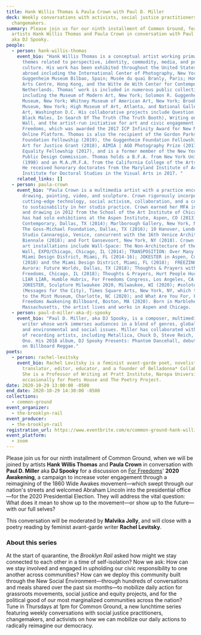 ```yaml
---
title: Hank Willis Thomas & Paula Crown with Paul D. Miller
deck: Weekly conversations with activists, social justice practitioners, and
  changemakers.
summary: Please join us for our ninth installment of Common Ground, featuring
  artists Hank Willis Thomas and Paula Crown in conversation with Paul D. Miller
  aka DJ Spooky.
people:
  - person: hank-willis-thomas
    event_bio: "Hank Willis Thomas is a conceptual artist working primarily with
      themes related to perspective, identity, commodity, media, and popular
      culture. His work has been exhibited throughout the United States and
      abroad including the International Center of Photography, New York;
      Guggenheim Museum Bilbao, Spain; Musée du quai Branly, Paris; Hong Kong
      Arts Centre, Hong Kong, and the Witte de With Center for Contemporary Art,
      Netherlands. Thomas’ work is included in numerous public collections
      including the Museum of Modern Art, New York; Solomon R. Guggenheim
      Museum, New York; Whitney Museum of American Art, New York; Brooklyn
      Museum, New York; High Museum of Art, Atlanta, and National Gallery of
      Art, Washington D.C. His collaborative projects include Question Bridge:
      Black Males, In Search Of The Truth (The Truth Booth), Writing on the
      Wall, and the artist-run initiative for art and civic engagement For
      Freedoms, which was awarded the 2017 ICP Infinity Award for New Media and
      Online Platform. Thomas is also the recipient of the Gordon Parks
      Foundation Fellowship (2019), the Guggenheim Foundation Fellowship (2018),
      Art for Justice Grant (2018), AIMIA | AGO Photography Prize (2017), Soros
      Equality Fellowship (2017), and is a former member of the New York City
      Public Design Commission. Thomas holds a B.F.A. from New York University
      (1998) and an M.A./M.F.A. from the California College of the Arts (2004).
      He received honorary doctorates from the Maryland Institute of Art and the
      Institute for Doctoral Studies in the Visual Arts in 2017. "
    related_links: []
  - person: paula-crown
    event_bio: "Paula Crown is a multimedia artist with a practice encompassing
      drawing, painting, video, and sculpture. Crown rigorously incorporates
      cutting-edge technology, social activism, collaboration, and a commitment
      to sustainability in her studio practice. Crown earned her MFA in painting
      and drawing in 2012 from the School of the Art Institute of Chicago. She
      has had solo exhibitions at the Aspen Institute, Aspen, CO (2013); Dallas
      Contemporary, Dallas, TX (2014); Marlborough Gallery, New York, NY (2015);
      The Goss-Michael Foundation, Dallas, TX (2016); 10 Hanover, London (2017);
      Studio Cannaregio, Venice, concurrent with the 16th Venice Architectural
      Biennale (2018); and Fort Gansevoort, New York, NY (2018). Crown’s public
      art installations include Wall-Space: The Non-Architecture of the Studio
      Wall, EXPO/Chicago, Chicago, IL (2014); TRANSPOSITION: Over Many Miles,
      Miami Design District, Miami, FL (2014-16); JOKESTER in Aspen, Colorado
      (2018) and the Miami Design District, Miami, FL (2018);  FREEZING RAIN,
      Aurora: Future Worlds, Dallas, TX (2018); Thoughts & Prayers with For
      Freedoms, Chicago, IL (2018); Thoughts & Prayers, Hurt People Hurt People,
      LIAR LIAR, Humble Hubris, For Freedoms Congress, Los Angeles, CA (2020);
      JOKESTER, Sculpture Milwaukee 2020, Milwaukee, WI (2020); #solotogether
      (Messages for the City), Times Square Arts, New York, NY, which traveled
      to the Mint Museum, Charlotte, NC (2020); and What Are You For, For
      Freedoms Awakening Billboard, Boston, MA (2020). Born in Marblehead,
      Massachusetts, the artist lives and works in Aspen and Chicago.  "
  - person: paul-d-miller-aka-dj-spooky
    event_bio: "Paul D. Miller, aka DJ Spooky, is a composer, multimedia artist, and
      writer whose work immerses audiences in a blend of genres, global culture,
      and environmental and social issues. Miller has collaborated with an array
      of recording artists, including Metallica, Chuck D, Steve Reich, and Yoko
      Ono. His 2018 album, DJ Spooky Presents: Phantom Dancehall, debuted at #3
      on Billboard Reggae."
poets:
  - person: rachel-levitsky
    event_bio: Rachel Levitsky is a feminist avant-garde poet, novelist, essayist,
      translator, editor, educator, and a founder of Belladonna* Collaborative.
      She is a Professor of Writing at Pratt Institute, Naropa University, and
      occasionally for Poets House and The Poetry Project.
date: 2020-10-29 13:00:00 -0500
end_date: 2020-10-29 14:30:00 -0500
collections:
  - common-ground
event_organizer:
  - the-brooklyn-rail
event_producer:
  - the-brooklyn-rail
registration_url: https://www.eventbrite.com/e/common-ground-hank-willis-thomas-paula-crown-tickets-126607926717
event_platform:
  - zoom
---
```

Please join us for our ninth installment of Common Ground, when we will be joined by artists **Hank Willis Thomas** and **Paula Crown** in conversation with **Paul D. Miller** aka **DJ Spooky** for a discussion on [For Freedoms](https://forfreedoms.org/)' **2020 Awakening**, a campaign to increase voter engagement through a reimagining of the 1860 Wide Awakes movement—which swept through our nation's streets and welcomed Abraham Lincoln into the presidential office—for the 2020 Presidential Election. They will address the vital question: What does it mean to show up to the movement—or show up to the future—with our full selves?

This conversation will be moderated by **Malvika Jolly**, and will close with a poetry reading by feminist avant-garde writer **Rachel Levitsky**. 

### **About this series**

At the start of quarantine, the *Brooklyn Rail* asked how might we stay connected to each other in a time of self-isolation? Now we ask: How can we stay involved and engaged in upholding our civic responsibility to one another across communities? How can we deploy this community built through the New Social Environment—through hundreds of conversations and meals shared over the past six months—to mobilize daily action for grassroots movements, social justice and equity projects, and for the political good of our most marginalized communities across the nation? Tune in Thursdays at 1pm for Common Ground, a new lunchtime series featuring weekly conversations with social justice practitioners, changemakers, and activists on how we can mobilize our daily actions to radically reimagine our democracy.